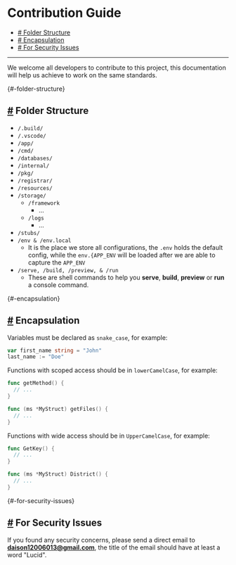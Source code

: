# Contribution Guide

- [# Folder Structure](#-folder-structure)
- [# Encapsulation](#-encapsulation)
- [# For Security Issues](#-for-security-issues)

---

We welcome all developers to contribute to this project, this documentation will help us achieve to work on the same standards.

{#-folder-structure}

## [#](#-folder-structure) Folder Structure

- `/.build/`
- `/.vscode/`
- `/app/`
- `/cmd/`
- `/databases/`
- `/internal/`
- `/pkg/`
- `/registrar/`
- `/resources/`
- `/storage/`
  - `/framework`
    - ...
  - `/logs`
    - ...
- `/stubs/`
- `/env & /env.local`
  - It is the place we store all configurations, the `.env` holds the default config, while the `env.{APP_ENV` will be loaded after we are able to capture the `APP_ENV`
- `/serve, /build, /preview, & /run`
  - These are shell commands to help you **serve**, **build**, **preview** or **run** a console command.

{#-encapsulation}

## [#](#-encapsulation) Encapsulation

Variables must be declared as `snake_case`, for example:

```go
var first_name string = "John"
last_name := "Doe"
```

Functions with scoped access should be in `lowerCamelCase`, for example:

```go
func getMethod() {
  // ...
}

func (ms *MyStruct) getFiles() {
  // ...
}
```

Functions with wide access should be in `UpperCamelCase`, for example:

```go
func GetKey() {
  // ...
}

func (ms *MyStruct) District() {
  // ...
}
```

{#-for-security-issues}

## [#](#-for-security-issues) For Security Issues

If you found any security concerns, please send a direct email to **daison12006013@gmail.com**, the title of the email should have at least a word "Lucid".
